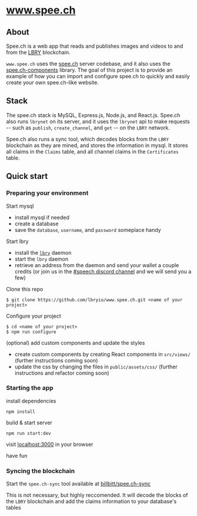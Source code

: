 # www.spee.ch

## About

Spee.ch is a web app that reads and publishes images and videos to and from the [LBRY](https://lbry.io/) blockchain.

`www.spee.ch` uses the [spee.ch](https://github.com/lbryio/spee.ch) server codebase, and it also uses the [spee.ch-components](http://github.com/lbryio/spee.ch-components) library.
The goal of this project is to provide an example of how you can import and configure spee.ch to quickly and easily create your own spee.ch-like website.

## Stack

The spee.ch stack is MySQL, Express.js, Node.js, and React.js.  Spee.ch also runs `lbrynet` on its server, and it uses the `lbrynet` api to make requests -- such as `publish`, `create_channel`, and `get` -- on the `LBRY` network.
  
Spee.ch also runs a sync tool, which decodes blocks from the `LBRY` blockchain as they are mined, and stores the information in mysql.  It stores all claims in the `Claims` table, and all channel claims in the `Certificates` table.

## Quick start

### Preparing your environment

Start mysql

  * install mysql if needed
  * create a database
  * save the `database`, `username`, and `password` someplace handy
  
Start lbry

  * install the [`lbry`](https://github.com/lbryio/lbry) daemon
  * start the `lbry` daemon
  * retrieve an address from the daemon and send your wallet a couple credits (or join us in the [#speech discord channel](https://discord.gg/YjYbwhS) and we will send you a few)
  
Clone this repo
```
$ git clone https://github.com/lbryio/www.spee.ch.git <name of your project>
```

Configure your project

```
$ cd <name of your project>
$ npm run configure
```
  
(optional) add custom components and update the styles

  * create custom components by creating React components in `src/views/` (further instructions coming soon)
  * update the css by changing the files in `public/assets/css/` (further instructions and refactor coming soon) 

### Starting the app

install dependencies
```
npm install
```
build & start server
```
npm run start:dev
```
visit [localhost:3000](http://localhost:3000) in your browser

have fun

### Syncing the blockchain
Start the `spee.ch-sync` tool available at [billbitt/spee.ch-sync](https://github.com/billbitt/spee.ch-sync)

This is not necessary, but highly reccomended.  It will decode the blocks of the `LBRY` blockchain and add the claims information to your database's tables
